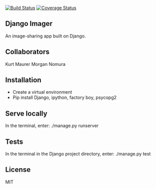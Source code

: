 [![Build Status](https://travis-ci.org/kurtrm/django_imager.svg?branch=front-end-2)](https://travis-ci.org/kurtrm/django_imager)
[![Coverage Status](https://coveralls.io/repos/github/kurtrm/django_imager/badge.svg?branch=front-end-2)](https://coveralls.io/github/kurtrm/django_imager?branch=front-end-2)

## Django Imager

An image-sharing app built on Django.

## Collaborators

Kurt Maurer
Morgan Nomura

## Installation

- Create a virtual environment
- Pip install Django, ipython, factory boy, psycopg2

## Serve locally
In the terminal, enter: ./manage.py runserver

## Tests

In the terminal in the Django project directory, enter: ./manage.py test

## License

MIT
